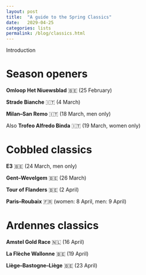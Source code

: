 ```yaml
---
layout: post
title:  "A guide to the Spring Classics"
date:   2029-04-25
categories: lists
permalink: /blog/classics.html
---
```


Introduction

# Season openers

**Omloop Het Niuewsblad** 🇧🇪 (25 February)

**Strade Bianche** 🇮🇹 (4 March)

**Milan–San Remo** 🇮🇹 (18 March, men only)

Also **Trofeo Alfredo Binda** 🇮🇹 (19 March, women only)

# Cobbled classics

**E3** 🇧🇪 (24 March, men only)

**Gent–Wevelgem** 🇧🇪 (26 March)

**Tour of Flanders** 🇧🇪 (2 April)

**Paris–Roubaix** 🇫🇷 (women: 8 April, men: 9 April)

# Ardennes classics

**Amstel Gold Race** 🇳🇱 (16 April)

**La Flèche Wallonne** 🇧🇪 (19 April)

**Liège–Bastogne–Liège** 🇧🇪 (23 April)
